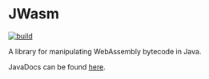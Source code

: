 # JWasm

[![build](https://github.com/eutro/jwasm/actions/workflows/build.yaml/badge.svg)](https://github.com/eutro/jwasm/actions/workflows/build.yaml)

A library for manipulating WebAssembly bytecode in Java.

JavaDocs can be found [here](https://eutro.github.io/jwasm/index.html).
